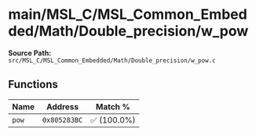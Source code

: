 # main/MSL_C/MSL_Common_Embedded/Math/Double_precision/w_pow

**Source Path:** `src/MSL_C/MSL_Common_Embedded/Math/Double_precision/w_pow.c`

## Functions

| Name | Address | Match % |
|------|---------|---------|
| `pow` | `0x805283BC` | :white_check_mark: (100.0%) |